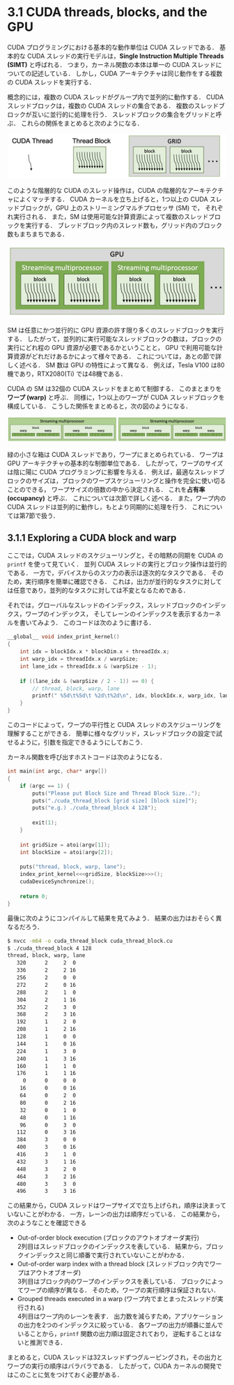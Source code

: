 # 3.1 CUDA threads, blocks, and the GPU
CUDA プログラミングにおける基本的な動作単位は CUDA スレッドである．
基本的な CUDA スレッドの実行モデルは，**Single Instruction Multiple Threads (SIMT)** と呼ばれる．
つまり，カーネル関数の本体は単一の CUDA スレッドについての記述している．
しかし，CUDA アーキテクチャは同じ動作をする複数の CUDA スレッドを実行する．

概念的には，複数の CUDA スレッドがグループ内で並列的に動作する．
CUDA スレッドブロックは，複数の CUDA スレッドの集合である．
複数のスレッドブロックが互いに並行的に処理を行う．
スレッドブロックの集合をグリッドと呼ぶ．
これらの関係をまとめると次のようになる．

<img src="image/IMG_0465.jpg">

このような階層的な CUDA のスレッド操作は，CUDA の階層的なアーキテクチャによくマッチする．
CUDA カーネルを立ち上げると，1つ以上の CUDA スレッドブロックが，GPU 上のストリーミングマルチプロセッサ (SM) で，
それぞれ実行される．
また，SM は使用可能な計算資源によって複数のスレッドブロックを実行する．
ブレッドブロック内のスレッド数も，グリッド内のブロック数もまちまちである．

<img src="image/IMG_0466.jpg">

SM は任意にかつ並行的に GPU 資源の許す限り多くのスレッドブロックを実行する．
したがって，並列的に実行可能なスレッドブロックの数は，ブロックの実行にどれ程の GPU 資源が必要であるかということと，
GPU で利用可能な計算資源がどれだけあるかによって様々である．
これについては，あとの節で詳しく述べる．
SM 数は GPU の特性によって異なる．
例えば，Tesla V100 は80機であり，RTX2080(Ti) では48機である．

CUDA の SM は32個の CUDA スレッドをまとめて制御する．
このまとまりを**ワープ (warp)** と呼ぶ．
同様に，1つ以上のワープが CUDA スレッドブロックを構成している．
こうした関係をまとめると，次の図のようになる．

<img src="image/IMG_0467.jpg">

緑の小さな箱は CUDA スレッドであり，ワープにまとめられている．
ワープは GPU アーキテクチャの基本的な制御単位である．
したがって，ワープのサイズは陰に陽に CUDA プログラミングに影響を与える．
例えば，最適なスレッドブロックのサイズは，ブロックのワープスケジューリングと操作を完全に使い切ることのできる，
ワープサイズの倍数の中から決定される．
これを**占有率 (occupancy)** と呼ぶ．
これについては次節で詳しく述べる．
また，ワープ内の CUDA スレッドは並列的に動作し，もとより同期的に処理を行う．
これについては第7節で扱う．


## 3.1.1 Exploring a CUDA block and warp
ここでは，CUDA スレッドのスケジューリングと，その暗黙の同期を CUDA の ```printf```  を使って見ていく．
並列 CUDA スレッドの実行とブロック操作は並行的である．
一方で，デバイスからのスツ力の表示は逐次的なタスクである．
そのため，実行順序を簡単に確認できる．
これは，出力が並行的なタスクに対しては任意であり，並列的なタスクに対しては不変となるためである．

それでは，グローバルなスレッドのインデックス，スレッドブロックのインデックス，ワープのインデックス，
そしてレーンのインデックスを表示するカーネルを書いてみよう．
このコードは次のように書ける．

```c
__global__ void index_print_kernel()
{
    int idx = blockIdx.x * blockDim.x + threadIdx.x;
    int warp_idx = threadIdx.x / warpSize;
    int lane_idx = threadIdx.x & (warpSize - 1);

    if ((lane_idx & (warpSize / 2 - 1)) == 0) {
        // thread, block, warp, lane
        printf(" %5d\t%5d\t %2d\t%2d\n", idx, blockIdx.x, warp_idx, lane_idx);
    }
}
```

このコードによって，ワープの平行性と CUDA スレッドのスケジューリングを理解することができる．
簡単に様々なグリッド，スレッドブロックの設定で試せるように，引数を指定できるようにしておこう．

カーネル関数を呼び出すホストコードは次のようになる．

```c
int main(int argc, char* argv[])
{
    if (argc == 1) {
        puts("Please put Block Size and Thread Block Size..");
        puts("./cuda_thread_block [grid size] [block size]");
        puts("e.g.) ./cuda_thread_block 4 128");

        exit(1);
    }

    int gridSize = atoi(argv[1]);
    int blockSize = atoi(argv[2]);

    puts("thread, block, warp, lane");
    index_print_kernel<<<gridSize, blockSize>>>();
    cudaDeviceSynchronize();

    return 0;
}
```

最後に次のようにコンパイルして結果を見てみよう．
結果の出力はおそらく異なるだろう．

```bash
$ nvcc -m64 -o cuda_thread_block cuda_thread_block.cu
$ ./cuda_thread_block 4 128
thread, block, warp, lane
   320	    2	  2	 0
   336	    2	  2	16
   256	    2	  0	 0
   272	    2	  0	16
   288	    2	  1	 0
   304	    2	  1	16
   352	    2	  3	 0
   368	    2	  3	16
   192	    1	  2	 0
   208	    1	  2	16
   128	    1	  0	 0
   144	    1	  0	16
   224	    1	  3	 0
   240	    1	  3	16
   160	    1	  1	 0
   176	    1	  1	16
     0	    0	  0	 0
    16	    0	  0	16
    64	    0	  2	 0
    80	    0	  2	16
    32	    0	  1	 0
    48	    0	  1	16
    96	    0	  3	 0
   112	    0	  3	16
   384	    3	  0	 0
   400	    3	  0	16
   416	    3	  1	 0
   432	    3	  1	16
   448	    3	  2	 0
   464	    3	  2	16
   480	    3	  3	 0
   496	    3	  3	16
```

この結果から，CUDA スレッドはワープサイズで立ち上げられ，順序は決まっていないことがわかる．
一方，レーンの出力は順序だっている．
この結果から，次のようなことを確認できる

- Out-of-order block execution (ブロックのアウトオブオーダ実行)  
  2列目はスレッドブロックのインデックスを表している．
  結果から，ブロックインデックスと同じ順番で実行されていないことがわかる．
- Out-of-order warp index with a thread block (スレッドブロック内でワープはアウトオブオーダ)  
  3列目はブロック内のワープのインデックスを表している．
  ブロックによってワープの順序が異なる．
  そのため，ワープの実行順序は保証されない．
- Grouped threads executed in a warp (ワープ内でまとまったスレッドが実行される)  
  4列目はワープ内のレーンを表す．
  出力数を減らすため，アプリケーションの出力を2つのインデックスに絞っている．
  各ワープの出力が順番に並んでいることから，```printf``` 関数の出力順は固定されており，
  逆転することはないと推測できる．

まとめると，CUDA スレッドは32スレッドずつグルーピングされ，その出力とワープの実行の順序はバラバラである．
したがって，CUDA カーネルの開発ではこのことに気をつけておく必要がある．